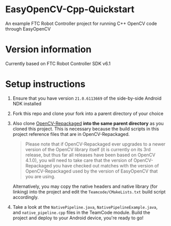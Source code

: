 # EasyOpenCV-Cpp-Quickstart

An example FTC Robot Controller project for running C++ OpenCV code through EasyOpenCV

# Version information

Currently based on FTC Robot Controller SDK v6.1

# Setup instructions

1. Ensure that you have version `21.0.6113669` of the side-by-side Android NDK installed
2. Fork this repo and clone your fork into a parent directory of your choice
3. Also clone [OpenCV-Repackaged](https://github.com/OpenFTC/OpenCV-Repackaged) **into the same parent directory** as you cloned this project. This is necessary because the build scripts in this project reference files that are in OpenCV-Repackaged.

    > Please note that if OpenCV-Repackaged ever upgrades to a newer version of the OpenCV library itself (it is currently on its 3rd release, but thus far all releases have been based on OpenCV 4.1.0), you will need to take care that the version of OpenCV-Repackaged you have checked out matches with the version of OpenCV-Repackaged used by the version of EasyOpenCV that you are using.

    Alternatively, you may copy the native headers and native library (for linking) into the project and edit the `Teamcode/CMakeLists.txt` build script accordingly.

4. Take a look at the `NativePipeline.java`, `NativePipelineExample.java`, and `native_pipeline.cpp` files in the TeamCode module. Build the project and deploy to your Android device, you're ready to go!
